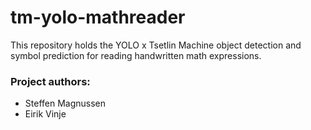# tm-yolo-mathreader
This repository holds the YOLO x Tsetlin Machine object detection and symbol prediction for reading handwritten math expressions.

### Project authors:
- Steffen Magnussen
- Eirik Vinje
